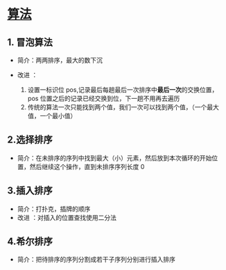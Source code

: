 # <a href='https://juejin.im/post/57dcd394a22b9d00610c5ec8#heading-2'>算法</a>

## 1. 冒泡算法

- 简介：两两排序，最大的数下沉

- 改进 ：

  1. 设置一标识位 pos,记录最后每趟最后一次排序中**最后一次**的交换位置，pos 位置之后的记录已经交换到位，下一趟不用再去遍历
  2. 传统的算法一次只能找到两个值，我们一次可以找到两个值，（一个最大值，一个最小值）

## 2.选择排序

- 简介：在未排序的序列中找到最大（小）元素，然后放到本次循环的开始位置，然后继续这个操作，直到未排序序列长度 0

## 3.插入排序

- 简介：打扑克，插牌的顺序
- 改进 ：对插入的位置查找使用二分法

## 4.希尔排序

- 简介：把待排序的序列分割成若干子序列分别进行插入排序
